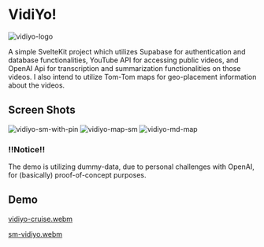 # VidiYo!
![vidiyo-logo](https://github.com/occiandiaali/VidiYo/assets/40769994/8fc39c5e-dd9e-4ff0-97b6-fbcb428851a6)

A simple SvelteKit project which utilizes Supabase for authentication and database functionalities, 
YouTube API for accessing public videos, and OpenAI Api for transcription and summarization functionalities on those videos. 
I also intend to utilize Tom-Tom maps for geo-placement information about the videos.  

## Screen Shots  

![vidiyo-sm-with-pin](https://github.com/occiandiaali/VidiYo/assets/40769994/a46c4e74-bd8a-41c8-97b1-66569eca55c6)
![vidiyo-map-sm](https://github.com/occiandiaali/VidiYo/assets/40769994/1f935e32-93a7-4adb-8541-ff0fb3408c9e)
![vidiyo-md-map](https://github.com/occiandiaali/VidiYo/assets/40769994/f9cbe975-8196-461e-ba01-227460c45aa3)


### !!Notice!!  
The demo is utilizing dummy-data, due to personal challenges with OpenAI, for (basically) proof-of-concept purposes.  

## Demo  
[vidiyo-cruise.webm](https://github.com/occiandiaali/VidiYos/assets/40769994/9ee9a26e-7716-433a-aac8-a17cad44a8cb)  
   

[sm-vidiyo.webm](https://github.com/occiandiaali/VidiYo/assets/40769994/6f000aaf-ea7f-41f2-b19b-e771e680f02a)





